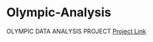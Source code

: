 # Olympic-Analysis
OLYMPIC DATA ANALYSIS PROJECT 
<a href="http://localhost:8501/">Project Link</a>
